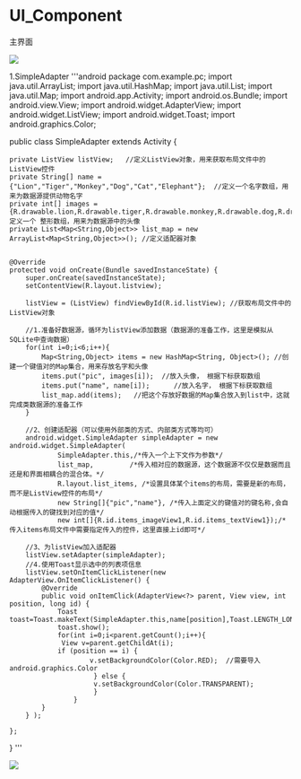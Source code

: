# UI_Component
主界面

![](https://i.loli.net/2019/03/28/5c9cca0155916.png)

1.SimpleAdapter
'''android
package com.example.pc;
import java.util.ArrayList;
import java.util.HashMap;
import java.util.List;
import java.util.Map;
import android.app.Activity;
import android.os.Bundle;
import android.view.View;
import android.widget.AdapterView;
import android.widget.ListView;
import android.widget.Toast;
import android.graphics.Color;


public class SimpleAdapter extends Activity {

    private ListView listView;   //定义ListView对象，用来获取布局文件中的ListView控件
    private String[] name = {"Lion","Tiger","Monkey","Dog","Cat","Elephant"};  //定义一个名字数组，用来为数据源提供动物名字
    private int[] images = {R.drawable.lion,R.drawable.tiger,R.drawable.monkey,R.drawable.dog,R.drawable.cat,R.drawable.elephant};//定义一个 整形数组，用来为数据源中的头像
    private List<Map<String,Object>> list_map = new ArrayList<Map<String,Object>>(); //定义适配器对象


    @Override
    protected void onCreate(Bundle savedInstanceState) {
        super.onCreate(savedInstanceState);
        setContentView(R.layout.listview);

        listView = (ListView) findViewById(R.id.listView); //获取布局文件中的ListView对象

        //1.准备好数据源，循环为listView添加数据（数据源的准备工作，这里是模拟从SQLite中查询数据）
        for(int i=0;i<6;i++){
            Map<String,Object> items = new HashMap<String, Object>(); //创建一个键值对的Map集合，用来存放名字和头像
            items.put("pic", images[i]);  //放入头像， 根据下标获取数组
            items.put("name", name[i]);      //放入名字， 根据下标获取数组
            list_map.add(items);   //把这个存放好数据的Map集合放入到list中，这就完成类数据源的准备工作
        }

        //2、创建适配器（可以使用外部类的方式、内部类方式等均可）
        android.widget.SimpleAdapter simpleAdapter = new android.widget.SimpleAdapter(
                SimpleAdapter.this,/*传入一个上下文作为参数*/
                list_map,         /*传入相对应的数据源，这个数据源不仅仅是数据而且还是和界面相耦合的混合体。*/
                R.layout.list_items, /*设置具体某个items的布局，需要是新的布局，而不是ListView控件的布局*/
                new String[]{"pic","name"}, /*传入上面定义的键值对的键名称,会自动根据传入的键找到对应的值*/
                new int[]{R.id.items_imageView1,R.id.items_textView1});/*传入items布局文件中需要指定传入的控件，这里直接上id即可*/

        //3、为listView加入适配器
        listView.setAdapter(simpleAdapter);
        //4.使用Toast显示选中的列表项信息
        listView.setOnItemClickListener(new AdapterView.OnItemClickListener() {
            @Override
            public void onItemClick(AdapterView<?> parent, View view, int position, long id) {
                Toast toast=Toast.makeText(SimpleAdapter.this,name[position],Toast.LENGTH_LONG);
                toast.show();
                for(int i=0;i<parent.getCount();i++){
                 View v=parent.getChildAt(i);
                if (position == i) {
                        v.setBackgroundColor(Color.RED);  //需要导入android.graphics.Color
                         } else {
                         v.setBackgroundColor(Color.TRANSPARENT);
                         }
                    }
            }
        } );

    };
}
'''

![](https://i.loli.net/2019/03/28/5c9cca72610a7.png)

